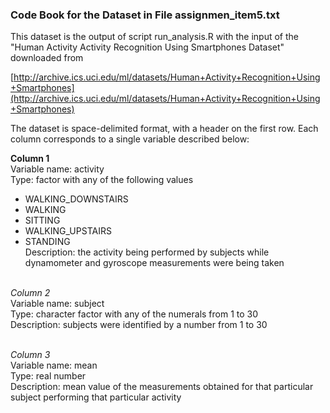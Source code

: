 ### Code Book for the Dataset in File assignmen_item5.txt

This dataset is the output of script run_analysis.R with the input of the 
"Human Activity Activity Recognition Using Smartphones Dataset" downloaded
from 

[http://archive.ics.uci.edu/ml/datasets/Human+Activity+Recognition+Using+Smartphones](http://archive.ics.uci.edu/ml/datasets/Human+Activity+Recognition+Using+Smartphones)

The dataset is space-delimited format, with a header on the first row. Each 
column corresponds to a single variable described below:

**Column 1**<br>
Variable name: activity<br>
Type: factor with any of the following values<br>
* WALKING_DOWNSTAIRS<br>
* WALKING<br>
* SITTING<br>
* WALKING_UPSTAIRS<br>
* STANDING<br>
Description: the activity being performed by subjects while dynamometer
and gyroscope measurements were being taken<br><br>

_Column 2_<br>
Variable name: subject<br>
Type: character factor with any of the numerals from 1 to 30<br>
Description: subjects were identified by a number from 1 to 30<br><br>

_Column 3_<br>
Variable name: mean<br>
Type: real number<br>
Description: mean value of the measurements obtained for that particular<br>
subject performing that particular activity<br>

